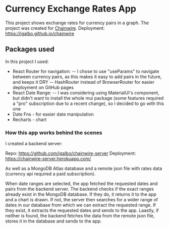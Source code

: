 # Currency Exchange Rates App

This project shows exchange rates for currency pairs in a graph.
The project was created for [Chainwire](https://chainwire.org/).
Deployment: https://igalbo.github.io/chainwire

## Packages used

In this project I used:

- React Router for navigation:
  -- I chose to use "useParams" to navigate between currency pairs, as this makes it easy to add pairs in the future, and keeps it DRY
  -- HashRouter instead of BrowserRouter for easier deployment on GitHub pages
- React Date Range:
  -- I was considering using MaterialUI's component, but didn't want to install the whole mui package (some features required a "pro" subscription due to a recent change), so I decided to go with this one
- Date Fns - for easier date manipulation
- Recharts - chart

### How this app works behind the scenes

I created a backend server:

Repo: https://github.com/igalbo/chainwire-server
Deployment: https://chainwire-server.herokuapp.com/

As well as a MongoDB Atlas database and a remote json file with rates data (currency api required a paid subscription).

When date ranges are selected, the app fetched the requested dates and pairs from the backend server.
The backend checks if the exact ranges already exist in the MongoDB database.
If they do, it returns it to the app and a chart is drawn.
If not, the server then searches for a wider range of dates in our database from which we can extract the requested range.
If they exist, it extracts the requested dates and sends to the app.
Laastly, if neither is found, the backend fetches the data from the remote json file, stores it in the database and sends to the app.
